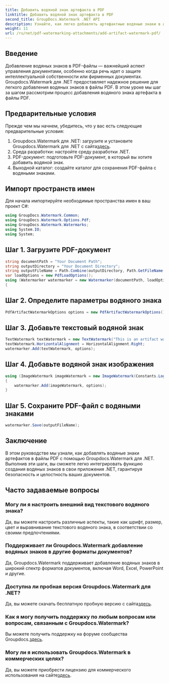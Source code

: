 ```yaml
---
title: Добавить водяной знак артефакта в PDF
linktitle: Добавить водяной знак артефакта в PDF
second_title: GroupDocs.Watermark .NET API
description: Узнайте, как легко добавлять артефактные водяные знаки в файлы PDF с помощью Groupdocs.Watermark для .NET. Защитите свои документы с легкостью.
weight: 11
url: /ru/net/pdf-watermarking-attachments/add-artifact-watermark-pdf/
---
```

## Введение
Добавление водяных знаков в PDF-файлы — важнейший аспект управления документами, особенно когда речь идет о защите интеллектуальной собственности или фирменных документах. Groupdocs.Watermark для .NET предоставляет надежное решение для легкого добавления водяных знаков в файлы PDF. В этом уроке мы шаг за шагом рассмотрим процесс добавления водяного знака артефакта в файлы PDF.
## Предварительные условия
Прежде чем мы начнем, убедитесь, что у вас есть следующие предварительные условия:
1.  Groupdocs.Watermark для .NET: загрузите и установите Groupdocs.Watermark для .NET с сайта[здесь](https://releases.groupdocs.com/Watermark/net/).
2. Среда разработки: настройте среду разработки .NET.
3. PDF-документ: подготовьте PDF-документ, в который вы хотите добавить водяной знак.
4. Выходной каталог: создайте каталог для сохранения PDF-файла с водяными знаками.

## Импорт пространств имен
Для начала импортируйте необходимые пространства имен в ваш проект C#:
```csharp
using GroupDocs.Watermark.Common;
using GroupDocs.Watermark.Options.Pdf;
using GroupDocs.Watermark.Watermarks;
using System.IO;
using System;
```
## Шаг 1. Загрузите PDF-документ
```csharp
string documentPath = "Your Document Path";
string outputDirectory = "Your Document Directory";
string outputFileName = Path.Combine(outputDirectory, Path.GetFileName(documentPath));
var loadOptions = new PdfLoadOptions();
using (Watermarker watermarker = new Watermarker(documentPath, loadOptions))
{
```
## Шаг 2. Определите параметры водяного знака
```csharp
PdfArtifactWatermarkOptions options = new PdfArtifactWatermarkOptions();
```
## Шаг 3. Добавьте текстовый водяной знак
```csharp
TextWatermark textWatermark = new TextWatermark("This is an artifact watermark", new Font("Arial", 8));
textWatermark.HorizontalAlignment = HorizontalAlignment.Right;
watermarker.Add(textWatermark, options);
```
## Шаг 4. Добавьте водяной знак изображения
```csharp
using (ImageWatermark imageWatermark = new ImageWatermark(Constants.LogoBmp))
{
    watermarker.Add(imageWatermark, options);
}
```
## Шаг 5. Сохраните PDF-файл с водяными знаками
```csharp
watermarker.Save(outputFileName);
```

## Заключение
В этом руководстве мы узнали, как добавлять водяные знаки артефактов в файлы PDF с помощью Groupdocs.Watermark для .NET. Выполнив эти шаги, вы сможете легко интегрировать функцию создания водяных знаков в свои приложения .NET, гарантируя безопасность и целостность ваших документов.
## Часто задаваемые вопросы
### Могу ли я настроить внешний вид текстового водяного знака?
Да, вы можете настроить различные аспекты, такие как шрифт, размер, цвет и выравнивание текстового водяного знака, в соответствии со своими предпочтениями.
### Поддерживает ли Groupdocs.Watermark добавление водяных знаков в другие форматы документов?
Да, Groupdocs.Watermark поддерживает добавление водяных знаков в широкий спектр форматов документов, включая Word, Excel, PowerPoint и другие.
### Доступна ли пробная версия Groupdocs.Watermark для .NET?
 Да, вы можете скачать бесплатную пробную версию с сайта[здесь](https://releases.groupdocs.com/).
### Как я могу получить поддержку по любым вопросам или вопросам, связанным с Groupdocs.Watermark?
 Вы можете получить поддержку на форуме сообщества Groupdocs.[здесь](https://forum.groupdocs.com/c/watermark/19).
### Могу ли я использовать Groupdocs.Watermark в коммерческих целях?
Да, вы можете приобрести лицензию для коммерческого использования на сайте[здесь](https://purchase.groupdocs.com/buy).